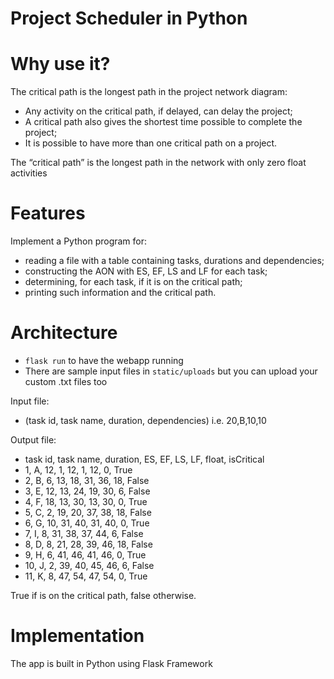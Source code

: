 # Project Scheduler in Python

# Why use it?
The critical path is the longest path in the project network diagram:
- Any activity on the critical path, if delayed, can delay the project;
- A critical path also gives the shortest time possible to complete the project;
- It is possible to have more than one critical path on a project. 

The “critical path” is the longest path in the network with only zero float activities

# Features
Implement a Python program for:
- reading a file with a table containing tasks, durations and dependencies;
- constructing the AON with ES, EF, LS and LF for each task;
- determining, for each task, if it is on the critical path;
- printing such information and the critical path.

# Architecture
- `flask run` to have the webapp running
- There are sample input files in `static/uploads` but you can upload your custom .txt files too

Input file:
- (task id, task name, duration, dependencies) i.e. 20,B,10,10

Output file:
- task id, task name, duration, ES, EF, LS, LF, float, isCritical
- 1, A, 12, 1, 12, 1, 12, 0, True
- 2, B, 6, 13, 18, 31, 36, 18, False
- 3, E, 12, 13, 24, 19, 30, 6, False
- 4, F, 18, 13, 30, 13, 30, 0, True
- 5, C, 2, 19, 20, 37, 38, 18, False
- 6, G, 10, 31, 40, 31, 40, 0, True
- 7, I, 8, 31, 38, 37, 44, 6, False
- 8, D, 8, 21, 28, 39, 46, 18, False
- 9, H, 6, 41, 46, 41, 46, 0, True
- 10, J, 2, 39, 40, 45, 46, 6, False
- 11, K, 8, 47, 54, 47, 54, 0, True

True if is on the critical path, false otherwise.

# Implementation
The app is built in Python using Flask Framework